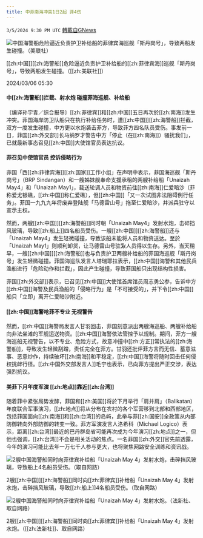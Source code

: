 ```yaml
---
title: 中菲南海冲突1日2起 菲4伤
---
```

`3/5/2024 9:30 PM UTC` [轉載自GNews](https://gnews.org/articles/2368494)

![中国海警船危险逼近负责护卫补给船的菲律宾海巡舰「斯丹岗号」，导致两船发生碰撞。（美联社）](https://img.ltn.com.tw/Upload/news/600/2024/03/06/154.jpg "中国海警船危险逼近负责护卫补给船的菲律宾海巡舰「斯丹岗号」，导致两船发生碰撞。（美联社）")

[[zh:中国]][[zh:海警船]]危险逼近负责护卫补给船的[[zh:菲律宾海]]巡舰「斯丹岗号」，导致两船发生碰撞。（[[zh:美联社]]）

2024/03/06 05:30

#### 中[[zh:海警船]]拦截、射水炮 碰撞菲海巡舰、补给船

〔编译孙宇青／综合报导〕[[zh:菲律宾]]和[[zh:中国]]五日再次於[[zh:南海]]发生冲突。菲国海岸防卫队船只在执行补给任务时，遭[[zh:中国]][[zh:海警船]]拦截，双方一度发生碰撞，中方更以水炮袭击菲方，导致菲方四名队员受伤。事发前一日，菲国[[zh:外交部]]长马纳罗才警告中方「停止（在[[zh:南海]]）骚扰我们」，已就最新事态召见[[zh:中国]]大使馆官员表达抗议。

#### 菲召见中使馆官员 控诉侵略行为

菲国「西[[zh:菲律宾海]][[zh:国家]]工作小组」在声明中表示，菲国海巡舰「斯丹岗号」（BRP Sindangan）和一艘姊妹舰奉命支援承租的两艘补给船「Unaizah May4」和「Unaizah May1」，载送轮调人员和物资前往[[zh:南海]]仁爱暗沙（菲称爱尤银礁，[[zh:中国]]称仁爱礁），但[[zh:中国]]「又一次试图非法阻碍例行任务」。菲国一九九九年将废弃登陆舰「马德雷山号」拖至仁爱暗沙，并派兵驻守以宣示主权。

然而，两艘[[zh:中国]][[zh:海警船]]同时朝「Unaizah May4」发射水炮，击碎挡风玻璃，导致[[zh:船上]]四名船员受伤。一艘[[zh:中国]][[zh:海警船]]还与「Unaizah May4」发生轻微碰撞，导致该船未能将人员和物资送达。至於「Unaizah May1」则顺利卸货，让马德雷山号驻紮人员得以生存。另外，当天稍早，一艘[[zh:中国]][[zh:海警船]]也与负责护卫两艘补给船的菲国海巡舰「斯丹岗号」发生轻微碰撞。菲国海巡队发言人塔瑞耶拉表示，[[zh:中国]]海警和其他民兵渔船进行「危险动作和拦截」，因此产生碰撞，导致菲国船只出现结构性损害。

菲国[[zh:外交部]]表示，已召见[[zh:中国]]大使馆首席馆员周志勇公参，告诉中方[[zh:中国]]海警及民兵渔船的「侵略行为」是「不可接受的」，并下令[[zh:中国]]船只「立即」离开仁爱暗沙附近。

#### [[zh:中国]]海警呛菲不专业 无视警告

然而，[[zh:中国]]海警局发言人甘羽回击，菲国刻意派出两艘海巡船、两艘补给船向非法坐滩的军舰运送物资。[[zh:中国]]海警依法管控予以规制。期间，菲方一艘海巡船无视警告，以不专业、危险方式，故意冲撞中[[zh:方正]]常执法的[[zh:海警船]]，导致发生轻微刮蹭，责任完全在菲方。甘羽还批评菲方言而无信、蓄意滋事、恶意炒作，持续破坏[[zh:南海]]和平稳定，[[zh:中国]]海警将随时回击任何侵权挑衅行径。[[zh:中国外交部发言人]]毛宁也表示，已向菲方提出严正交涉，表达强烈抗议。

#### 美菲下月年度军演 [[zh:地点]]靠近[[zh:台湾]]

随着菲中紧张局势发酵，菲国和[[zh:美国]]将於下月举行「肩并肩」（Balikatan）年度联合军事演习，[[zh:地点]]将从分布在农村的各个军营移到北部和西部地区，包括菲国面向[[zh:南海]]和[[zh:台湾]]的岛屿，此举与菲[[zh:国安]]全政策从内部防御转向外部防御的转变一致。菲方军演发言人洛希科（Michael Logico）表示，距离[[zh:台湾]]最近的巴丹群岛省可能再次成为今年演习[[zh:地点]]之一，但他也强调，[[zh:台湾]]不会是相关活动的焦点。一名菲国[[zh:外交]]官先前透露，今年的演习可能比去年一万七千人参与更大，也将聚焦网路安全训练和资讯战。

![2艘中国海警船同时向菲律宾补给船「Unaizah May 4」发射水炮，击碎挡风玻璃，导致船上4名船员受伤。（取自网路）](https://img.ltn.com.tw/Upload/news/600/2024/03/06/155.jpg "2艘中国海警船同时向菲律宾补给船「Unaizah May 4」发射水炮，击碎挡风玻璃，导致船上4名船员受伤。（取自网路）")

2艘[[zh:中国]][[zh:海警船]]同时向[[zh:菲律宾]]补给船「Unaizah May 4」发射水炮，击碎挡风玻璃，导致[[zh:船上]]4名船员受伤。（取自网路）

![2艘中国海警船同时向菲律宾补给船「Unaizah May 4」发射水炮。（法新社、取自网路）](https://img.ltn.com.tw/Upload/news/600/2024/03/06/156.jpg "2艘中国海警船同时向菲律宾补给船「Unaizah May 4」发射水炮。（法新社、取自网路）")

2艘[[zh:中国]][[zh:海警船]]同时向[[zh:菲律宾]]补给船「Unaizah May 4」发射水炮。（[[zh:法新社]]、取自网路）
